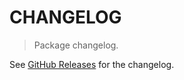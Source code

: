 # CHANGELOG

> Package changelog.

See [GitHub Releases](https://github.com/stdlib-js/iter-every/releases) for the changelog.